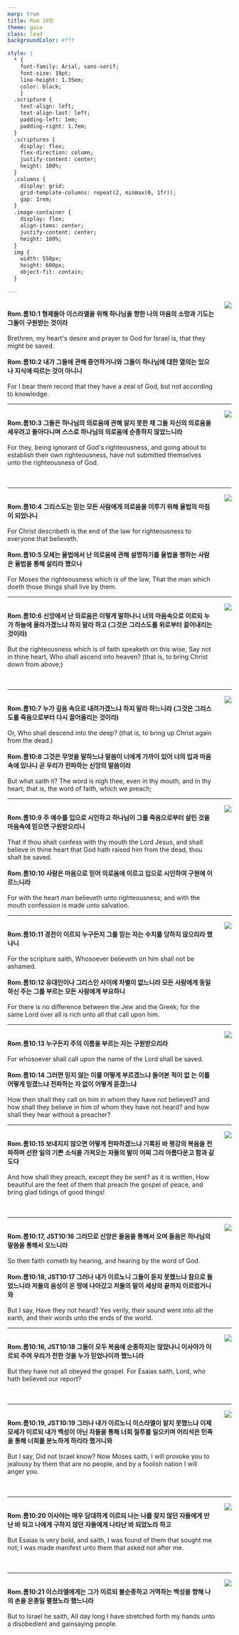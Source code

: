 ```yaml
---
marp: true
title: Rom 10장
theme: gaia
class: lead
backgroundColor: #fff

style: |
  * {
    font-family: Arial, sans-serif;
    font-size: 19pt;
    line-height: 1.35em;
    color: black;
    }
  .scripture {
    text-align: left;
    text-align-last: left;
    padding-left: 1em;
    padding-right: 1.7em;
  }
  .scriptures {
    display: flex;
    flex-direction: column;
    justify-content: center;
    height: 100%;
  }
  .columns {
    display: grid;
    grid-template-columns: repeat(2, minmax(0, 1fr));
    gap: 1rem;
  }
  .image-container {
    display: flex;
    align-items: center;
    justify-content: center;
    height: 100%;
  }
  img {
    width: 550px;
    height: 600px;
    object-fit: contain;
  }

---
```


<div class="columns">
  <div class="scriptures">
    <br>
    <div class="scripture">
      <b>Rom.롬10:1 형제들아 이스라엘을 위해 하나님을 향한 나의 마음의 소망과 기도는 그들이 구원받는 것이라 
      </b>
    </div>
    <br>
    <div class="scripture">Brethren, my heart's desire and prayer to God for Israel is, that they might be saved. 
    </div>
    <br>
    <div class="scripture">
      <b>Rom.롬10:2 내가 그들에 관해 증언하거니와 그들이 하나님에 대한 열의는 있으나 지식에 따르는 것이 아니니 
      </b>
    </div>
    <br>
    <div class="scripture">For I bear them record that they have a zeal of God, but not according to knowledge. 
    </div>         
  </div>
  <div class="image-container">
    <img src='../../pictures/picture_103.jpg'>
  </div>
</div>

---

<div class="columns">
  <div class="scriptures">
    <br>
    <div class="scripture">
      <b>Rom.롬10:3 그들은 하나님의 의로움에 관해 알지 못한 채 그들 자신의 의로움을 세우려고 돌아다니며 스스로 하나님의 의로움에 순종하지 않았느니라 
      </b>
    </div>
    <br>
    <div class="scripture">For they, being ignorant of God's righteousness, and going about to establish their own righteousness, have not submitted themselves unto the righteousness of God. 
    </div>
    <br>
    <div class="scripture">
      <b>
      </b>
    </div>
    <br>
    <div class="scripture">
    </div>         
  </div>
  <div class="image-container">
    <img src='../../pictures/picture_24.jpg'>
  </div>
</div>

---

<div class="columns">
  <div class="scriptures">
    <br>
    <div class="scripture">
      <b>Rom.롬10:4 그리스도는 믿는 모든 사람에게 의로움을 이루기 위해 율법의 마침이 되었나니 
      </b>
    </div>
    <br>
    <div class="scripture">For Christ describeth is the end of the law for righteousness to everyone that believeth. 
    </div>
    <br>
    <div class="scripture">
      <b>Rom.롬10:5 모세는 율법에서 난 의로움에 관해 설명하기를 율법을 행하는 사람은 율법을 통해 살리라 했으나 
      </b>
    </div>
    <br>
    <div class="scripture">For Moses the righteousness which is of the law, That the man which doeth those things shall live by them. 
    </div>         
  </div>
  <div class="image-container">
    <img src='../../pictures/picture_5.jpg'>
  </div>
</div>

---

<div class="columns">
  <div class="scriptures">
    <br>
    <div class="scripture">
      <b>Rom.롬10:6 신앙에서 난 의로움은 이렇게 말하나니 너의 마음속으로 이르되 누가 하늘에 올라가겠느냐 하지 말라 하고 (그것은 그리스도를 위로부터 끌어내리는 것이라) 
      </b>
    </div>
    <br>
    <div class="scripture">But the righteousness which is of faith speaketh on this wise, Say not in thine heart, Who shall ascend into heaven? (that is, to bring Christ down from above;) 
    </div>
    <br>
    <div class="scripture">
      <b>
      </b>
    </div>
    <br>
    <div class="scripture">
    </div>         
  </div>
  <div class="image-container">
    <img src='../../pictures/picture_76.jpg'>
  </div>
</div>

---

<div class="columns">
  <div class="scriptures">
    <br>
    <div class="scripture">
      <b>Rom.롬10:7 누가 깊음 속으로 내려가겠느냐 하지 말라 하느니라 (그것은 그리스도를 죽음으로부터 다시 끌어올리는 것이라) 
      </b>
    </div>
    <br>
    <div class="scripture">Or, Who shall descend into the deep? (that is, to bring up Christ again from the dead.) 
    </div>
    <br>
    <div class="scripture">
      <b>Rom.롬10:8 그것은 무엇을 말하느냐 말씀이 너에게 가까이 있어 너의 입과 마음속에 있나니 곧 우리가 전파하는 신앙의 말씀이라 
      </b>
    </div>
    <br>
    <div class="scripture">But what saith it? The word is nigh thee, even in thy mouth, and in thy heart; that is, the word of faith, which we preach; 
    </div>         
  </div>
  <div class="image-container">
    <img src='../../pictures/picture_10.jpg'>
  </div>
</div>

---

<div class="columns">
  <div class="scriptures">
    <br>
    <div class="scripture">
      <b>Rom.롬10:9 주 예수를 입으로 시인하고 하나님이 그를 죽음으로부터 살린 것을 마음속에 믿으면 구원받으리니 
      </b>
    </div>
    <br>
    <div class="scripture">That if thou shalt confess with thy mouth the Lord Jesus, and shalt believe in thine heart that God hath raised him from the dead, thou shalt be saved. 
    </div>
    <br>
    <div class="scripture">
      <b>Rom.롬10:10 사람은 마음으로 믿어 의로움에 이르고 입으로 시인하여 구원에 이르느니라 
      </b>
    </div>
    <br>
    <div class="scripture">For with the heart man believeth unto righteousness; and with the mouth confession is made unto salvation. 
    </div>         
  </div>
  <div class="image-container">
    <img src='../../pictures/picture_138.jpg'>
  </div>
</div>

---

<div class="columns">
  <div class="scriptures">
    <br>
    <div class="scripture">
      <b>Rom.롬10:11 경전이 이르되 누구든지 그를 믿는 자는 수치를 당하지 않으리라 했나니 
      </b>
    </div>
    <br>
    <div class="scripture">For the scripture saith, Whosoever believeth on him shall not be ashamed. 
    </div>
    <br>
    <div class="scripture">
      <b>Rom.롬10:12 유대인이나 그리스인 사이에 차별이 없느니라 모든 사람에게 동일하신 주는 그를 부르는 모든 사람에게 부요하니 
      </b>
    </div>
    <br>
    <div class="scripture">For there is no difference between the Jew and the Greek; for the same Lord over all is rich unto all that call upon him. 
    </div>         
  </div>
  <div class="image-container">
    <img src='../../pictures/picture_153.jpg'>
  </div>
</div>

---

<div class="columns">
  <div class="scriptures">
    <br>
    <div class="scripture">
      <b>Rom.롬10:13 누구든지 주의 이름을 부르는 자는 구원받으리라 
      </b>
    </div>
    <br>
    <div class="scripture">For whosoever shall call upon the name of the Lord shall be saved. 
    </div>
    <br>
    <div class="scripture">
      <b>Rom.롬10:14 그러면 믿지 않는 이를 어떻게 부르겠느냐 들어본 적이 없 는 이를 어떻게 믿겠느냐 전파하는 자 없이 어떻게 듣겠느냐 
      </b>
    </div>
    <br>
    <div class="scripture">How then shall they call on him in whom they have not believed? and how shall they believe in him of whom they have not heard? and how shall they hear without a preacher? 
    </div>         
  </div>
  <div class="image-container">
    <img src='../../pictures/picture_84.jpg'>
  </div>
</div>

---

<div class="columns">
  <div class="scriptures">
    <br>
    <div class="scripture">
      <b>Rom.롬10:15 보내지지 않으면 어떻게 전파하겠느냐 기록된 바 평강의 복음을 전파하며 선한 일의 기쁜 소식을 가져오는 자들의 발이 어찌 그리 아름다운고 함과 같도다 
      </b>
    </div>
    <br>
    <div class="scripture">And how shall they preach, except they be sent? as it is written, How beautiful are the feet of them that preach the gospel of peace, and bring glad tidings of good things! 
    </div>
    <br>
    <div class="scripture">
      <b>
      </b>
    </div>
    <br>
    <div class="scripture">
    </div>         
  </div>
  <div class="image-container">
    <img src='../../pictures/picture_56.jpg'>
  </div>
</div>

---

<div class="columns">
  <div class="scriptures">
    <br>
    <div class="scripture">
      <b>Rom.롬10:17, JST10:16 그러므로 신앙은 들음을 통해서 오며 들음은 하나님의 말씀을 통해서 오느니라 
      </b>
    </div>
    <br>
    <div class="scripture">So then faith cometh by hearing, and hearing by the word of God. 
    </div>
    <br>
    <div class="scripture">
      <b>Rom.롬10:18, JST10:17 그러나 내가 이르노니 그들이 듣지 못했느냐 참으로 들었느니라 저들의 음성이 온 땅에 나아갔고 저들의 말이 세상의 끝까지 이르렀거니와 
      </b>
    </div>
    <br>
    <div class="scripture">But I say, Have they not heard? Yes verily, their sound went into all the earth, and their words unto the ends of the world. 
    </div>         
  </div>
  <div class="image-container">
    <img src='../../pictures/picture_88.jpg'>
  </div>
</div>

---

<div class="columns">
  <div class="scriptures">
    <br>
    <div class="scripture">
      <b>Rom.롬10:16, JST10:18 그들이 모두 복음에 순종하지는 않았나니 이사야가 이르되 주여 우리가 전한 것을 누가 믿었나이까 했느니라 
      </b>
    </div>
    <br>
    <div class="scripture">But they have not all obeyed the gospel. For Esaias saith, Lord, who hath believed our report? 
    </div>
    <br>
    <div class="scripture">
      <b>
      </b>
    </div>
    <br>
    <div class="scripture">
    </div>         
  </div>
  <div class="image-container">
    <img src='../../pictures/picture_95.jpg'>
  </div>
</div>

---

<div class="columns">
  <div class="scriptures">
    <br>
    <div class="scripture">
      <b>Rom.롬10:19, JST10:19 그러나 내가 이르노니 이스라엘이 알지 못했느냐 이제 모세가 이르되 내가 백성이 아닌 자들을 통해 너희 질투를 일으키며 어리석은 민족을 통해 너희를 분노하게 하리라 했거니와 
      </b>
    </div>
    <br>
    <div class="scripture">But I say, Did not Israel know? Now Moses saith, I will provoke you to jealousy by them that are no people, and by a foolish nation I will anger you. 
    </div>
    <br>
    <div class="scripture">
      <b>
      </b>
    </div>
    <br>
    <div class="scripture">
    </div>         
  </div>
  <div class="image-container">
    <img src='../../pictures/picture_8.jpg'>
  </div>
</div>

---

<div class="columns">
  <div class="scriptures">
    <br>
    <div class="scripture">
      <b>Rom.롬10:20 이사야는 매우 담대하게 이르되 나는 나를 찾지 않던 자들에게 만난 바 되고 나에게 구하지 않던 자들에게 나타난 바 되었노라 하고 
      </b>
    </div>
    <br>
    <div class="scripture">But Esaias is very bold, and saith, I was found of them that sought me not; I was made manifest unto them that asked not after me. 
    </div>
    <br>
    <div class="scripture">
      <b>
      </b>
    </div>
    <br>
    <div class="scripture">
    </div>         
  </div>
  <div class="image-container">
    <img src='../../pictures/picture_27.jpg'>
  </div>
</div>

---

<div class="columns">
  <div class="scriptures">
    <br>
    <div class="scripture">
      <b>Rom.롬10:21 이스라엘에게는 그가 이르되 불순종하고 거역하는 백성을 향해 나의 손을 온종일 펼쳤노라 했느니라 
      </b>
    </div>
    <br>
    <div class="scripture">But to Israel he saith, All day long I have stretched forth my hands unto a disobedient and gainsaying people.
    </div>
    <br>
    <div class="scripture">
      <b>
      </b>
    </div>
    <br>
    <div class="scripture">
    </div>         
  </div>
  <div class="image-container">
    <img src='../../pictures/picture_2.jpg'>
  </div>
</div>

